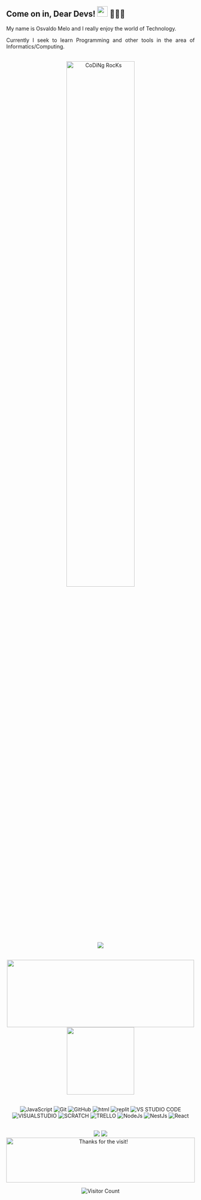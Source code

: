 ## Come on in, Dear Devs! <img src="https://media.giphy.com/media/hvRJCLFzcasrR4ia7z/giphy.gif" width="28"> 👨🏻‍💻

<div align= "justify">

My name is Osvaldo Melo and I really enjoy the world of Technology.

Currently I seek to learn Programming and other tools in the area of Informatics/Computing.

<br>
<div align="center" width="25">
<img src="https://github.com/SP-XD/SP-XD/blob/main/images/dev-working_rounded.gif?raw=true" href="https://github.com/sp-xd" alt="CoDiNg RocKs"  width="60%"/>

</div>

<p align="center">
  <a href="https://github.com/DenverCoder1/readme-typing-svg"><img src="https://readme-typing-svg.herokuapp.com/?lines=Apprentice%20Developer%20App%20Web;Developer%20In%20Training;Learning%20things%20New&center=true&width=440&height=45&color=Blue&vCenter=true&size=22&pause=1000"></a>
</p>

<br>

<!-- GITHUB STATUS -->
<div align="center">
  <img height="180em" width="500em" src="https://github-readme-stats.vercel.app/api/top-langs/?username=Meloosvaldo&layout=compact"/>
  <img height="180em" src="https://github-readme-stats.vercel.app/api?username=Meloosvaldo&show_icons=true&theme=radical"/>



  <!-- TEMAS: dark, radical, merko, gruvbox, tokyonight, onedark, cobalt, synthwave, highcontrast, dracula -->
</div>

<br>

<!-- TECNOLOGIAS -->
<div align="center">

![JavaScript](https://img.shields.io/badge/JavaScript-323330?style=for-the-badge&logo=javascript&logoColor=F7DF1E)
![Git](https://img.shields.io/badge/GIT-E44C30?style=for-the-badge&logo=git&logoColor=white)
![GitHub](https://img.shields.io/badge/GitHub-100000?style=for-the-badge&logo=github&logoColor=white=github)
![html](https://img.shields.io/badge/HTML5-E34F26?style=for-the-badge&logo=html5&logoColor=white=html)
![replit](https://img.shields.io/badge/replit-667881?style=for-the-badge&logo=replit&logoColor=white=replit)
![VS STUDIO CODE](https://img.shields.io/badge/Visual_Studio_Code-0078D4?style=for-the-badge&logo=visual%20studio%20code&logoColor=white)
![VISUALSTUDIO](https://img.shields.io/badge/Visual_Studio-5C2D91?style=for-the-badge&logo=visual%20studio&logoColor=white)
![SCRATCH](https://img.shields.io/badge/Scratch-4D97FF?style=for-the-badge&logo=Scratch&logoColor=white)
![TRELLO](https://img.shields.io/badge/Trello-0052CC?style=for-the-badge&logo=trello&logoColor=white)
![NodeJs](https://img.shields.io/badge/Node.js-339933?style=for-the-badge&logo=nodedotjs&logoColor=white)
![NestJs](https://img.shields.io/badge/nestjs-E0234E?style=for-the-badge&logo=nestjs&logoColor=white)
![React](https://img.shields.io/badge/React-20232A?style=for-the-badge&logo=react&logoColor=61DAFB)


<br>
</div>

<!-- REDES SOCIAIS -->
<div align="center">
  <a href="https://www.instagram.com/osvaldomelojr/" target="_blank"><img src="https://img.shields.io/badge/-Instagram-%23E4405F?style=for-the-badge&logo=instagram&logoColor=white" target="_blank"></a>
  <a href="https://www.linkedin.com/in/osvaldo-antunes-de-melo-junior-6026bb49" target="_blank"><img src="https://img.shields.io/badge/-LinkedIn-%230077B5?style=for-the-badge&logo=linkedin&logoColor=white" target="_blank"></a>  
  
</div>

<div align="center">
<img height="120" alt="Thanks for the visit!" width="100%" src="https://raw.githubusercontent.com/BrunnerLivio/brunnerlivio/master/images/marquee.svg"/>

![Visitor Count](https://profile-counter.glitch.me/Meloosvaldo/count.svg)
